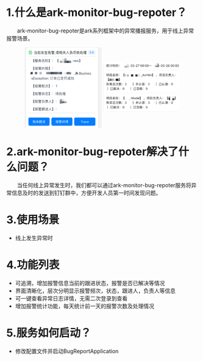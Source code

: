 # 1.什么是ark-monitor-bug-repoter？
&emsp;&emsp;ark-monitor-bug-repoter是ark系列框架中的异常播报服务，用于线上异常报警场景。
<div align="center">
    <img src="./img/1.png" width="40%" align="center"/>
    <img src="./img/2.png" width="40%" align="center"/>
</div>

# 2.ark-monitor-bug-repoter解决了什么问题？
&emsp;&emsp;当任何线上异常发生时，我们都可以通过ark-monitor-bug-repoter服务将异常信息及时的发送到钉钉群中，方便开发人员第一时间发现问题。
# 3.使用场景
- 线上发生异常时
# 4.功能列表
-  可追溯，增加报警信息当前的跟进状态，报警是否已解决等情况
-  界面清晰化，层次分明显示报警频次，状态，跟进人，负责人等信息
-  可一键查看异常日志详情，无需二次登录到查看
-  增加报警统计功能，每天统计前一天的报警次数及处理情况
# 5.服务如何启动？
- 修改配置文件并启动BugReportApplication

